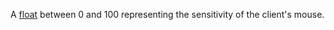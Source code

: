 A [float](https://developer.roblox.com/articles/Numbers "Float") between 0 and 100 representing the sensitivity of the client's mouse.